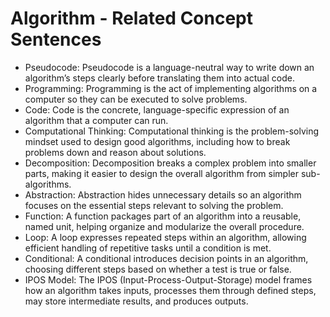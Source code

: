 # Algorithm - Related Concept Sentences

- Pseudocode: Pseudocode is a language-neutral way to write down an algorithm’s steps clearly before translating them into actual code.
- Programming: Programming is the act of implementing algorithms on a computer so they can be executed to solve problems.
- Code: Code is the concrete, language-specific expression of an algorithm that a computer can run.
- Computational Thinking: Computational thinking is the problem-solving mindset used to design good algorithms, including how to break problems down and reason about solutions.
- Decomposition: Decomposition breaks a complex problem into smaller parts, making it easier to design the overall algorithm from simpler sub-algorithms.
- Abstraction: Abstraction hides unnecessary details so an algorithm focuses on the essential steps relevant to solving the problem.
- Function: A function packages part of an algorithm into a reusable, named unit, helping organize and modularize the overall procedure.
- Loop: A loop expresses repeated steps within an algorithm, allowing efficient handling of repetitive tasks until a condition is met.
- Conditional: A conditional introduces decision points in an algorithm, choosing different steps based on whether a test is true or false.
- IPOS Model: The IPOS (Input-Process-Output-Storage) model frames how an algorithm takes inputs, processes them through defined steps, may store intermediate results, and produces outputs.
